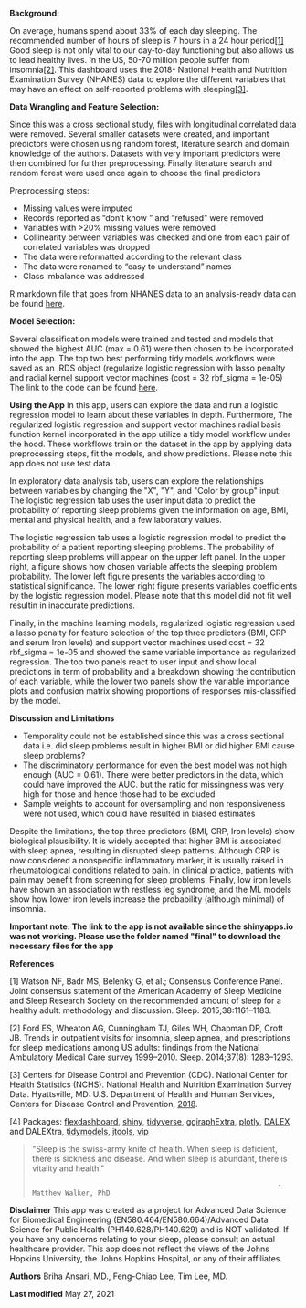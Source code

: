 **Background:**

On average, humans spend about 33% of each day sleeping. The recommended number of hours of sleep is 7 hours in a 24 hour period[[1]](#1) Good sleep is not only vital to our day-to-day functioning but also allows us to lead healthy lives. In the US, 50-70 million people suffer from insomnia[[2]](#2). This dashboard uses the 2018- National Health and Nutrition Examination Survey (NHANES) data to explore the different variables that may have an effect on self-reported problems with sleeping[[3]](#3).
 
**Data Wrangling and Feature Selection:**

Since this was a cross sectional study, files with longitudinal correlated data were removed. Several smaller datasets were created, and important predictors were chosen using random forest, literature search and domain knowledge of the authors. Datasets with very important predictors were then combined for further preprocessing. Finally literature search and random forest were used once again to choose the final predictors

Preprocessing steps:

* Missing values were imputed
* Records reported as “don’t know ” and “refused” were removed
* Variables with >20% missing values were removed
* Collinearity between variables was checked and one from each pair of correlated variables was dropped
* The data were reformatted according to the relevant class
* The data were renamed to “easy to understand” names
* Class imbalance was addressed 

R markdown file that goes from NHANES data to an analysis-ready data can be found [here](https://github.com/BriAnsari/NHANES/tree/main/Raw2Ready).

**Model Selection:**

Several classification models were trained and tested and models that showed the highest AUC (max = 0.61) were then chosen to be incorporated into the app. The top two best performing tidy models workflows were saved as an .RDS object (regularize logistic regression with lasso penalty and radial kernel support vector machines (cost = 32 rbf_sigma = 1e-05)
The link to the code can be found [here](https://github.com/BriAnsari/NHANES/tree/main/ClassificationModels).

**Using the App**
In this app, users can explore the data and run a logistic regression model to learn about these variables in depth. Furthermore, The regularized logistic regression and support vector machines radial basis function kernel incorporated in the app utilize a tidy model workflow under the hood. These workflows train on the dataset in the app by applying data preprocessing steps, fit the models, and show predictions. Please note this app does not use test data.

In exploratory data analysis tab, users can explore the relationships between variables by changing the "X", "Y", and "Color by group" input. The logistic regression tab uses the user input data to predict the probability of reporting sleep problems given the information on age, BMI, mental and physical health, and a few laboratory values. 

The logistic regression tab uses a logistic regression model to predict the probability of a patient reporting sleeping problems. The probability of reporting sleep problems will appear on the upper left panel. In the upper right, a figure shows how chosen variable affects the sleeping problem probability. The lower left figure presents the variables according to statistical significance. The lower right figure presents variables coefficients by the logistic regression model. Please note that this model did not fit well resultin in inaccurate predictions.
 
Finally, in the machine learning models, regularized logistic regression used a lasso penalty for feature selection of the top three predictors (BMI, CRP and serum Iron levels) and support vector machines used cost = 32 rbf_sigma = 1e-05 and showed the same variable importance as regularized regression. The top two panels react to user input and show local predictions in term of probability and a breakdown showing the contribution of each variable, while the lower two panels show the variable importance plots and confusion matrix showing proportions of responses mis-classified by the model. 

**Discussion and Limitations**

* Temporality could not be established since this was a cross sectional data i.e. did sleep problems result in higher BMI or did higher BMI cause sleep problems?
* The discriminatory performance for even the best model was not high enough (AUC = 0.61). There were better predictors in the data, which could have improved the AUC. but the    ratio for missingness was very high for those and hence those had to be excluded
* Sample weights to account for oversampling and non responsiveness were not used, which could have resulted in biased estimates

Despite the limitations, the top three predictors (BMI, CRP, Iron levels) show biological plausibility. It is widely accepted that higher BMI is associated with sleep apnea, resulting in disrupted sleep patterns. Although CRP is now considered a nonspecific inflammatory marker, it is usually raised in rheumatological conditions related to pain. In clinical practice, patients with pain may benefit from screening for sleep problems. Finally, low iron levels have shown an association with restless leg syndrome, and the ML models show how lower iron levels increase the probability (although minimal) of insomnia.


**Important note: The link to the app is not available since the shinyapps.io was not working. Please use the folder named "final" to download the necessary files for the app** 

**References**

[1] Watson NF, Badr MS, Belenky G, et al.; Consensus Conference Panel. Joint consensus statement of the American Academy of Sleep Medicine and Sleep Research Society on the recommended amount of sleep for a healthy adult: methodology and discussion. Sleep. 2015;38:1161–1183.

[2] Ford ES, Wheaton AG, Cunningham TJ, Giles WH, Chapman DP, Croft JB. Trends in outpatient visits for insomnia, sleep apnea, and prescriptions for sleep medications among US adults: findings from the National Ambulatory Medical Care survey 1999–2010. Sleep. 2014;37(8): 1283–1293.

[3] Centers for Disease Control and Prevention (CDC). National Center for Health Statistics (NCHS). National Health and Nutrition Examination Survey Data. Hyattsville, MD: U.S. Department of Health and Human Services, Centers for Disease Control and Prevention, [2018](https://wwwn.cdc.gov/nchs/nhanes/continuousnhanes/overview.aspx?BeginYear=2017).

[4] Packages: [flexdashboard](https://pkgs.rstudio.com/flexdashboard/index.html), 
[shiny](https://shiny.rstudio.com), 
[tidyverse](https://www.tidyverse.org),
[ggiraphExtra](https://exts.ggplot2.tidyverse.org/ggiraph.html),
[plotly](https://plotly.com/r/getting-started/),
[DALEX](https://dalex.drwhy.ai) and DALEXtra,
[tidymodels](https://www.tidymodels.org),
[jtools](https://jtools.jacob-long.com),
[vip](https://koalaverse.github.io/vip/articles/vip.html)

>
>"Sleep is the swiss-army knife of health. When sleep is deficient, there is sickness and disease. And when sleep is abundant, there is vitality and health."
>
>                                                                 - Matthew Walker, PhD

**Disclaimer**
This app was created as a project for Advanced Data Science for Biomedical Engineering (EN580.464/EN580.664)/Advanced Data Science for Public Health (PH140.628/PH140.629) and is NOT validated. If you have any concerns relating to your sleep, please consult an actual healthcare provider. This app does not reflect the views of the Johns Hopkins University, the Johns Hopkins Hospital, or any of their affiliates.

**Authors**
Briha Ansari, MD., Feng-Chiao Lee, Tim Lee, MD.

**Last modified**
May 27, 2021
